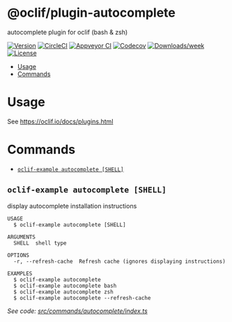 @oclif/plugin-autocomplete
==========================

autocomplete plugin for oclif (bash & zsh)

[![Version](https://img.shields.io/npm/v/@oclif/plugin-autocomplete.svg)](https://npmjs.org/package/@oclif/plugin-autocomplete)
[![CircleCI](https://circleci.com/gh/oclif/plugin-autocomplete/tree/master.svg?style=shield)](https://circleci.com/gh/oclif/plugin-autocomplete/tree/master)
[![Appveyor CI](https://ci.appveyor.com/api/projects/status/github/oclif/plugin-autocomplete?branch=master&svg=true)](https://ci.appveyor.com/project/oclif/plugin-autocomplete/branch/master)
[![Codecov](https://codecov.io/gh/oclif/plugin-autocomplete/branch/master/graph/badge.svg)](https://codecov.io/gh/oclif/plugin-autocomplete)
[![Downloads/week](https://img.shields.io/npm/dw/@oclif/plugin-autocomplete.svg)](https://npmjs.org/package/@oclif/plugin-autocomplete)
[![License](https://img.shields.io/npm/l/@oclif/plugin-autocomplete.svg)](https://github.com/oclif/plugin-autocomplete/blob/master/package.json)

<!-- toc -->
* [Usage](#usage)
* [Commands](#commands)
<!-- tocstop -->
# Usage
See https://oclif.io/docs/plugins.html
# Commands
<!-- commands -->
* [`oclif-example autocomplete [SHELL]`](#oclif-example-autocomplete-shell)

## `oclif-example autocomplete [SHELL]`

display autocomplete installation instructions

```
USAGE
  $ oclif-example autocomplete [SHELL]

ARGUMENTS
  SHELL  shell type

OPTIONS
  -r, --refresh-cache  Refresh cache (ignores displaying instructions)

EXAMPLES
  $ oclif-example autocomplete
  $ oclif-example autocomplete bash
  $ oclif-example autocomplete zsh
  $ oclif-example autocomplete --refresh-cache
```

_See code: [src/commands/autocomplete/index.ts](https://github.com/oclif/plugin-autocomplete/blob/v0.1.1/src/commands/autocomplete/index.ts)_
<!-- commandsstop -->
